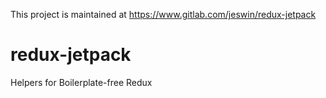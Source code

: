 This project is maintained at https://www.gitlab.com/jeswin/redux-jetpack

# redux-jetpack

Helpers for Boilerplate-free Redux
